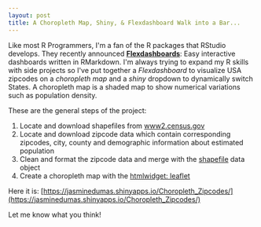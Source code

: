 ```yaml
---
layout: post
title: A Choropleth Map, Shiny, & Flexdashboard Walk into a Bar...
---
```


Like most R Programmers, I'm a fan of the R packages that RStudio develops. They recently announced [**Flexdashboards**](https://blog.rstudio.org/2016/05/17/flexdashboard-easy-interactive-dashboards-for-r/): Easy interactive dashboards written in RMarkdown. I'm always trying to expand my R skills with side projects so I've put together a *Flexdashboard* to visualize USA zipcodes on a *choropleth map* and a *shiny* dropdown to dynamically switch States. A choropleth map is a shaded map to show numerical variations such as population density. 

These are the general steps of the project: 

1. Locate and download shapefiles from [www2.census.gov](www2.census.gov) 
2. Locate and download zipcode data which contain corresponding zipcodes, city, county and demographic information about estimated population
3. Clean and format the zipcode data and merge with the [shapefile](https://en.wikipedia.org/wiki/Shapefile) data object
4. Create a choropleth map with the [htmlwidget: leaflet](https://rstudio.github.io/leaflet/)

Here it is: [https://jasminedumas.shinyapps.io/Choropleth_Zipcodes/](https://jasminedumas.shinyapps.io/Choropleth_Zipcodes/)

Let me know what you think!
